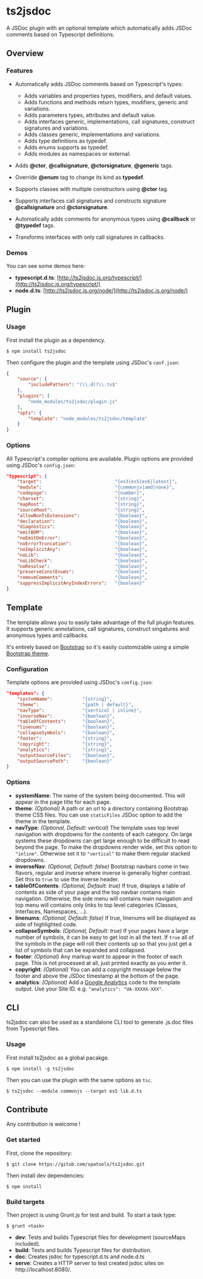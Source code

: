 # ts2jsdoc

A JSDoc plugin with an optional template which automatically adds JSDoc comments based on Typescript definitions.

## Overview

### Features

 * Automatically adds JSDoc comments based on Typescript's types:
    * Adds variables and properties types, modifiers, and default values.
    * Adds functions and methods return types, modifiers, generic and variations.
    * Adds parameters types, attributes and default value.
    * Adds interfaces generic, implementations, call signatures, construct signatures and variations.
    * Adds classes generic, implementations and variations.
    * Adds type definitions as typedef.
    * Adds enums supports as typedef.
    * Adds modules as namespaces or external.


 * Adds __@ctor__, __@callsignature__, __@ctorsignature__, __@generic__ tags.
 * Override __@enum__ tag to change its kind as __typedef__.
 * Supports classes with multiple constructors using __@ctor__ tag.
 * Supports interfaces call signatures and constructs signature __@callsignature__ and __@ctorsignature__.
 * Automatically adds comments for anonymous types using __@callback__ or __@typedef__ tags.
 * Transforms interfaces with only call signatures in callbacks.

### Demos

You can see some demos here:

* __typescript.d.ts__: [http://ts2jsdoc.js.org/typescript/](http://ts2jsdoc.js.org/typescript/)
* __node.d.ts__: [http://ts2jsdoc.js.org/node/](http://ts2jsdoc.js.org/node/)

## Plugin

### Usage

First install the plugin as a dependency.

````console
$ npm install ts2jsdoc
````

Then configure the plugin and the template using JSDoc's `conf.json`:

````json
{
    "source": {
        "includePattern": "(\\.d)?\\.ts$"
    },
    "plugins": [
        "node_modules/ts2jsdoc/plugin.js"
    ],
    "opts": {
        "template": "node_modules/ts2jsdoc/template"
    }
}
````

### Options

All Typescript's compiler options are available.
Plugin options are provided using JSDoc's `config.json`:

````json
"typescript": {
    "target":                           "{es3|es5|es6|latest}",
    "module":                           "{commonjs|amd|none}",
    "codepage":                         "{number}",
    "charset":                          "{string}",
    "mapRoot":                          "{string}",
    "sourceRoot":                       "{string}",
    "allowNonTsExtensions":             "{boolean}",
    "declaration":                      "{boolean}",
    "diagnostics":                      "{boolean}",
    "emitBOM":                          "{boolean}",
    "noEmitOnError":                    "{boolean}",
    "noErrorTruncation":                "{boolean}",
    "noImplicitAny":                    "{boolean}",
    "noLib":                            "{boolean}",
    "noLibCheck":                       "{boolean}",
    "noResolve":                        "{boolean}",
    "preserveConstEnums":               "{boolean}",
    "removeComments":                   "{boolean}",
    "suppressImplicitAnyIndexErrors":   "{boolean}"
}
````

## Template

The template allows you to easily take advantage of the full plugin features. 
It supports generic annotations, call signatures, construct singatures and anonymous types and callbacks.

It's entirely based on [Bootstrap](http://getbootstrap.com) so it's easily customizable using a simple [Bootstrap theme](http://getbootstrap.com/customize/).

### Configuration
 
Template options are provided using JSDoc's `config.json`:

````json
"templates": {
    "systemName":           "{string}",
    "theme":                "{path | default}",
    "navType":              "{vertical | inline}",
    "inverseNav":           "{boolean}", 
    "tableOfContents":      "{boolean}",
    "linenums":             "{boolean}",
    "collapseSymbols":      "{boolean}",
    "footer":               "{string}",
    "copyright":            "{string}",
    "analytics":            "{string}",
    "outputSourceFiles":    "{boolean}",
    "outputSourcePath":     "{boolean}"
}
````

### Options

* __systemName__: The name of the system being documented. This will appear in the page title for each page.
* __theme__: _(Optional)_ A path or an url to a directory containing Bootstrap theme CSS files. You can use `staticFiles` JSDoc option to add the theme in the template.
* __navType__: _(Optional, Default: vertical)_ The template uses top level navigation with dropdowns for the contents of each category. On large systems these dropdowns can get large enough to be difficult to read beyond the page. To make the dropdowns render wide, set this option to `"inline"`. Otherwise set it to `"vertical"` to make them regular stacked dropdowns.
* __inverseNav__: _(Optional, Default: false)_ Bootstrap navbars come in two flavors, regular and inverse where inverse is generally higher contrast. Set this to `true` to use the inverse header.
* __tableOfContents__: _(Optional, Default: true)_ If true, displays a table of contents as side of your page and the top navbar contains main navigation. Otherwise, the side menu will contains main navigation and top menu will contains only links to top level categories (Classes, Interfaces, Namespaces, ...).
* __linenums__: _(Optional, Default: false)_ If true, linenums will be displayed as side of highlighted code.
* __collapseSymbols__: _(Optional, Default: true)_ If your pages have a large number of symbols, it can be easy to get lost in all the text. If `true` all of the symbols in the page will roll their contents up so that you just get a list of symbols that can be expanded and collapsed.
* __footer__: _(Optional)_ Any markup want to appear in the footer of each page. This is not processed at all, just printed exactly as you enter it.
* __copyright__: _(Optional)_ You can add a copyright message below the footer and above the JSDoc timestamp at the bottom of the page.
* __analytics__: _(Optional)_ Add a [Google Analytics](http://www.google.com/analytics) code to the template output. Use your Site ID. e.g. `"analytics": "UA-XXXXX-XXX"`.

## CLI

ts2jsdoc can also be used as a standalone CLI tool to generate .js.doc files from Typescript files.

### Usage

First install ts2jsdoc as a global pacakge.

```console
$ npm install -g ts2jsdoc
```

Then you can use the plugin with the same options as `tsc`.

```console
$ ts2jsdoc --module commonjs --target es5 lib.d.ts
```

## Contribute

Any contribution is welcome !

### Get started

First, clone the repository:

```console
$ git clone https://gitub.com/spatools/ts2jsdoc.git
```

Then install dev dependencies:

```console
$ npm install
```

### Build targets

Then project is using Grunt.js for test and build. To start a task type:

```console
$ grunt <task>
```

* __dev__: Tests and builds Typescript files for development (sourceMaps included).
* __build__: Tests and builds Typescript files for distribution.
* __doc__: Creates jsdoc for typescript.d.ts and node.d.ts
* __serve__: Creates a HTTP server to test created jsdoc sites on http://localhost:8080/.

